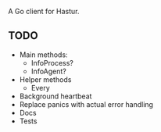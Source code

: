 A Go client for Hastur.

## TODO

* Main methods:
	* InfoProcess?
	* InfoAgent?
* Helper methods
	* Every
* Background heartbeat
* Replace panics with actual error handling
* Docs
* Tests
